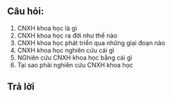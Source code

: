 ## Câu hỏi:
1. CNXH khoa học là gì
2. CNXH khoa học ra đời như thế nào
3. CNXH khoa học phát triển qua những giai đoạn nào
4. CNXH khoa học nghiên cứu cái gì
5. NGhiên cứu CNXH khoa học bằng cái gì
6. Tại sao phải nghiên cứu CNXH khoa học

## Trả lời 